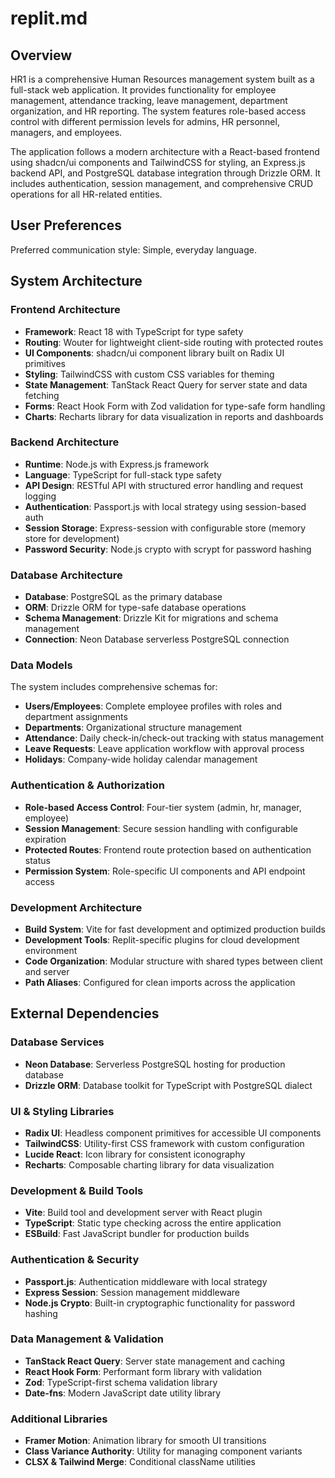 # replit.md

## Overview

HR1 is a comprehensive Human Resources management system built as a full-stack web application. It provides functionality for employee management, attendance tracking, leave management, department organization, and HR reporting. The system features role-based access control with different permission levels for admins, HR personnel, managers, and employees.

The application follows a modern architecture with a React-based frontend using shadcn/ui components and TailwindCSS for styling, an Express.js backend API, and PostgreSQL database integration through Drizzle ORM. It includes authentication, session management, and comprehensive CRUD operations for all HR-related entities.

## User Preferences

Preferred communication style: Simple, everyday language.

## System Architecture

### Frontend Architecture
- **Framework**: React 18 with TypeScript for type safety
- **Routing**: Wouter for lightweight client-side routing with protected routes
- **UI Components**: shadcn/ui component library built on Radix UI primitives
- **Styling**: TailwindCSS with custom CSS variables for theming
- **State Management**: TanStack React Query for server state and data fetching
- **Forms**: React Hook Form with Zod validation for type-safe form handling
- **Charts**: Recharts library for data visualization in reports and dashboards

### Backend Architecture
- **Runtime**: Node.js with Express.js framework
- **Language**: TypeScript for full-stack type safety
- **API Design**: RESTful API with structured error handling and request logging
- **Authentication**: Passport.js with local strategy using session-based auth
- **Session Storage**: Express-session with configurable store (memory store for development)
- **Password Security**: Node.js crypto with scrypt for password hashing

### Database Architecture
- **Database**: PostgreSQL as the primary database
- **ORM**: Drizzle ORM for type-safe database operations
- **Schema Management**: Drizzle Kit for migrations and schema management
- **Connection**: Neon Database serverless PostgreSQL connection

### Data Models
The system includes comprehensive schemas for:
- **Users/Employees**: Complete employee profiles with roles and department assignments
- **Departments**: Organizational structure management
- **Attendance**: Daily check-in/check-out tracking with status management
- **Leave Requests**: Leave application workflow with approval process
- **Holidays**: Company-wide holiday calendar management

### Authentication & Authorization
- **Role-based Access Control**: Four-tier system (admin, hr, manager, employee)
- **Session Management**: Secure session handling with configurable expiration
- **Protected Routes**: Frontend route protection based on authentication status
- **Permission System**: Role-specific UI components and API endpoint access

### Development Architecture
- **Build System**: Vite for fast development and optimized production builds
- **Development Tools**: Replit-specific plugins for cloud development environment
- **Code Organization**: Modular structure with shared types between client and server
- **Path Aliases**: Configured for clean imports across the application

## External Dependencies

### Database Services
- **Neon Database**: Serverless PostgreSQL hosting for production database
- **Drizzle ORM**: Database toolkit for TypeScript with PostgreSQL dialect

### UI & Styling Libraries
- **Radix UI**: Headless component primitives for accessible UI components
- **TailwindCSS**: Utility-first CSS framework with custom configuration
- **Lucide React**: Icon library for consistent iconography
- **Recharts**: Composable charting library for data visualization

### Development & Build Tools
- **Vite**: Build tool and development server with React plugin
- **TypeScript**: Static type checking across the entire application
- **ESBuild**: Fast JavaScript bundler for production builds

### Authentication & Security
- **Passport.js**: Authentication middleware with local strategy
- **Express Session**: Session management middleware
- **Node.js Crypto**: Built-in cryptographic functionality for password hashing

### Data Management & Validation
- **TanStack React Query**: Server state management and caching
- **React Hook Form**: Performant form library with validation
- **Zod**: TypeScript-first schema validation library
- **Date-fns**: Modern JavaScript date utility library

### Additional Libraries
- **Framer Motion**: Animation library for smooth UI transitions
- **Class Variance Authority**: Utility for managing component variants
- **CLSX & Tailwind Merge**: Conditional className utilities